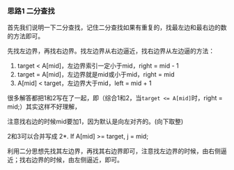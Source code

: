 ### 思路1 二分查找

首先我们说明一下二分查找，记住二分查找如果有重复的，找最左边和最右边的数的方法即可。


先找左边界，再找右边界。找左边界从右边逼近，找右边界从左边逼的方法：

1. target < A[mid]，左边界索引一定小于mid，right = mid - 1
2. target = A[mid]，左边界就是mid或小于mid，right = mid
3. A[mid] < target，左边界大于mid，left = mid + 1

很多解答都把1和2写在了一起，即（综合1和2，当`target <= A[mid]`时，right = mid;）其实这样不好理解，

注意找右边的时候mid要加1，因为默认是向左对齐的。(向下取整)



2和3可以合并写成 2*. If A[mid] >= target, j = mid;


利用二分思想先找其左边界，再找其右边界即可，注意找左边界的时候，由右侧逼近；找右边界的时候，由左侧逼近，即可。
